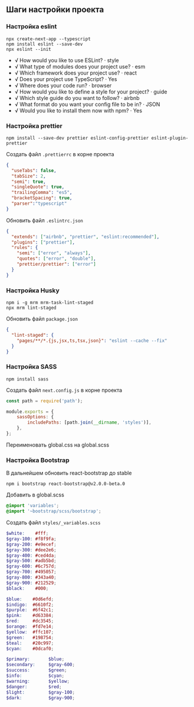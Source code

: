 ## Шаги настройки проекта

### Настройка eslint

```shell
npx create-next-app --typescript
npm install eslint --save-dev
npx eslint --init
```

- √ How would you like to use ESLint? · style
- √ What type of modules does your project use? · esm
- √ Which framework does your project use? · react
- √ Does your project use TypeScript? · Yes
- √ Where does your code run? · browser
- √ How would you like to define a style for your project? · guide
- √ Which style guide do you want to follow? · airbnb
- √ What format do you want your config file to be in? · JSON
- √ Would you like to install them now with npm? · Yes

### Настройка prettier

```shell
npm install --save-dev prettier eslint-config-prettier eslint-plugin-prettier
```

Создать файл `.prettierrc` в корне проекта
```json
{
  "useTabs": false,
  "tabSize": 2,
  "semi": true,
  "singleQuote": true,
  "trailingComma": "es5",
  "bracketSpacing": true,
  "parser":"typescript"
}
```

Обновить файл `.eslintrc.json`
```json
{
  "extends": ["airbnb", "prettier", "eslint:recommended"],
  "plugins": ["prettier"],
  "rules": {
    "semi": ["error", "always"],
    "quotes": ["error", "double"],
    "prettier/prettier": ["error"]
  }
}
```

### Настройка Husky

```shell
npm i -g mrm mrm-task-lint-staged
npx mrm lint-staged
```

Обновить файл `package.json`
```json
{
  "lint-staged": {
    "pages/**/*.{js,jsx,ts,tsx,json}": "eslint --cache --fix"
  }
}
```

### Настройка SASS

```shell
npm install sass
```

Создать файл `next.config.js` в корне проекта
```js
const path = require('path');

module.exports = {
    sassOptions: {
        includePaths: [path.join(__dirname, 'styles')],
    },
};
```
 
Переименовать global.css на global.scss 

### Настройка Bootstrap

В дальнейшем обновить react-bootstrap до stable
```shell
npm i bootstrap react-bootstrap@v2.0.0-beta.0
```

Добавить в global.scss
```scss
@import 'variables';
@import '~bootstrap/scss/bootstrap';
```

Создать файл `styles/_variables.scss`
```scss
$white:    #fff;
$gray-100: #f8f9fa;
$gray-200: #e9ecef;
$gray-300: #dee2e6;
$gray-400: #ced4da;
$gray-500: #adb5bd;
$gray-600: #6c757d;
$gray-700: #495057;
$gray-800: #343a40;
$gray-900: #212529;
$black:    #000;

$blue:    #0d6efd;
$indigo:  #6610f2;
$purple:  #6f42c1;
$pink:    #d63384;
$red:     #dc3545;
$orange:  #fd7e14;
$yellow:  #ffc107;
$green:   #198754;
$teal:    #20c997;
$cyan:    #0dcaf0;

$primary:       $blue;
$secondary:     $gray-600;
$success:       $green;
$info:          $cyan;
$warning:       $yellow;
$danger:        $red;
$light:         $gray-100;
$dark:          $gray-900;
```